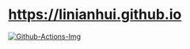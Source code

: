 
# https://linianhui.github.io

[![Github-Actions-Img]][Github-Actions-Url]


[AppVeyor-Img]:https://ci.appveyor.com/api/projects/status/x9h8w9cljbf4dcf7/branch/blog?svg=true&passingText=deploy+ok&pendingText=deploy+pending&failingText=deploy+failed
[AppVeyor-Url]:https://ci.appveyor.com/project/linianhui/linianhui-github-io/branch/blog

[Github-Actions-Img]:https://github.com/linianhui/linianhui.github.io/workflows/deploy/badge.svg
[Github-Actions-Url]:https://github.com/linianhui/linianhui.github.io/actions
